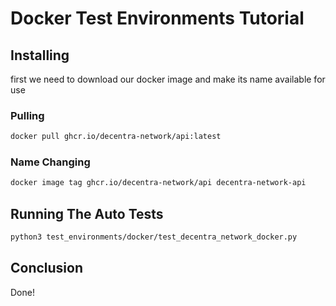# Docker Test Environments Tutorial

## Installing

first we need to download our docker image and make its name available for use

### Pulling

```bash
docker pull ghcr.io/decentra-network/api:latest
```

### Name Changing

```bash
docker image tag ghcr.io/decentra-network/api decentra-network-api
```

## Running The Auto Tests

```bash
python3 test_environments/docker/test_decentra_network_docker.py
```

## Conclusion

Done!
